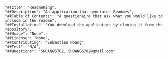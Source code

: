 
	"#Title": "ReadmeKing",
	"##Description": "An application that generates Readmes",
	"##Table of Contents": "A questionaire that ask what you would like to include in the readme",
	"##Installation": "You download the application by cloning it from the repository",
	"##Usage": "None",
	"##License": "None",
	"##Contributing": "Sebastian Hoang",
	"##Test": "N/A",
	"##Questions": "SHOANG6702, SHOANG6702@gmail.com"